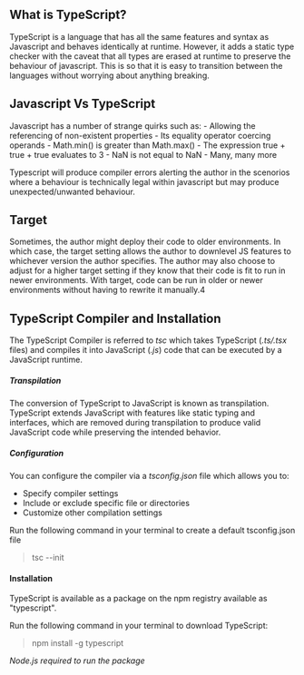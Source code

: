 ## What is TypeScript?

TypeScript is a language that has all the same features and syntax as Javascript and behaves identically at runtime.
However, it adds a static type checker with the caveat that all types are erased at runtime to preserve the behaviour of javascript.
This is so that it is easy to transition between the languages without worrying about anything breaking.

## Javascript Vs TypeScript

Javascript has a number of strange quirks such as:
    - Allowing the referencing of non-existent properties
    - Its equality operator coercing operands
    - Math.min() is greater than Math.max()
    - The expression true + true + true evaluates to 3
    - NaN is not equal to NaN
    - Many, many more

Typescript will produce compiler errors alerting the author in the scenorios where a behaviour is technically legal within javascript but 
may produce unexpected/unwanted behaviour. 

## Target

Sometimes, the author might deploy their code to older environments.
In which case, the target setting allows the author to downlevel JS features to whichever version the author specifies.
The author may also choose to adjust for a higher target setting if they know that their code is fit to run in newer environments.
With target, code can be run in older or newer environments without having to rewrite it manually.4  

## TypeScript Compiler and Installation

The TypeScript Compiler is referred to *tsc* which takes TypeScript (*.ts/.tsx* files) and compiles it into JavaScript (*.js*) code that can be executed by a JavaScript runtime.

##### Transpilation

The conversion of TypeScript to JavaScript is known as transpilation. TypeScript extends JavaScript with features like static typing and interfaces, which are removed during transpilation to produce valid JavaScript code while preserving the intended behavior.

##### Configuration 

You can configure the compiler via a *tsconfig.json* file which allows you to:

- Specify compiler settings
- Include or exclude specific file or directories
- Customize other compilation settings

Run the following command in your terminal to create a default tsconfig.json file
>tsc --init

#### Installation 

TypeScript is available as a package on the npm registry available as "typescript".

Run the following command in your terminal to download TypeScript:
>npm install -g typescript

*Node.js required to run the package*
